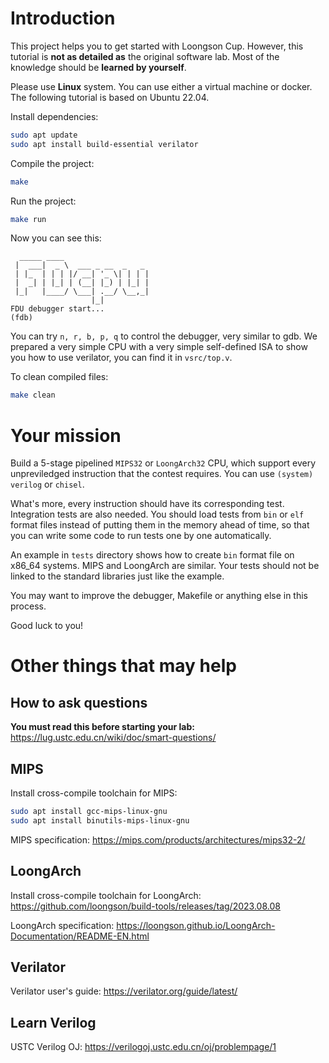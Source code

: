 # Introduction
This project helps you to get started with Loongson Cup. 
However, this tutorial is **not as detailed as** the original software lab.
Most of the knowledge should be **learned by yourself**.

Please use **Linux** system. You can use either a virtual machine or docker.
The following tutorial is based on Ubuntu 22.04.

Install dependencies:
```bash
sudo apt update
sudo apt install build-essential verilator
```

Compile the project:
```bash
make
```

Run the project:
```bash
make run
```
Now you can see this:
```
  _____ ____
 |  ___|  _ \  ___ _ __  _   _
 | |_  | | | |/ __| '_ \| | | |
 |  _| | |_| | (__| |_) | |_| |
 |_|   |____/ \___| .__/ \__,_|
                  |_|
FDU debugger start...
(fdb)
```
You can try `n, r, b, p, q` to control the debugger, very similar to gdb.
We prepared a very simple CPU with a very simple self-defined ISA to show you how to use verilator, you can find it in `vsrc/top.v`.


To clean compiled files:
```bash
make clean
```

# Your mission
Build a 5-stage pipelined `MIPS32` or `LoongArch32` CPU, which support every unpreviledged instruction that the contest requires.
You can use `(system) verilog` or `chisel`.

What's more, every instruction should have its corresponding test. Integration tests are also needed.
You should load tests from `bin` or `elf` format files instead of putting them in the memory ahead of time, so that you can write some code to run tests one by one automatically.

An example in `tests` directory shows how to create `bin` format file on x86_64 systems. MIPS and LoongArch are similar. Your tests should not be linked to the standard libraries just like the example.

You may want to improve the debugger, Makefile or anything else in this process.

Good luck to you!

# Other things that may help
## How to ask questions
**You must read this before starting your lab:** 
https://lug.ustc.edu.cn/wiki/doc/smart-questions/

## MIPS
Install cross-compile toolchain for MIPS:
``` bash
sudo apt install gcc-mips-linux-gnu
sudo apt install binutils-mips-linux-gnu
```
MIPS specification: https://mips.com/products/architectures/mips32-2/

## LoongArch
Install cross-compile toolchain for LoongArch: https://github.com/loongson/build-tools/releases/tag/2023.08.08

LoongArch specification: https://loongson.github.io/LoongArch-Documentation/README-EN.html

## Verilator
Verilator user's guide: https://verilator.org/guide/latest/

## Learn Verilog
USTC Verilog OJ: https://verilogoj.ustc.edu.cn/oj/problempage/1
